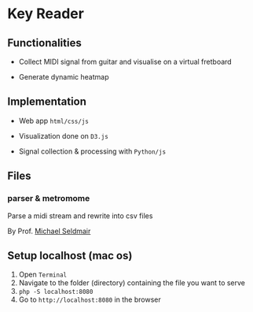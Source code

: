 # Key Reader

## Functionalities
* Collect MIDI signal from guitar and visualise on a virtual fretboard

* Generate dynamic heatmap

## Implementation
* Web app `html/css/js`

* Visualization done on `D3.js`

* Signal collection & processing with `Python/js`

## Files

### parser & metromome
Parse a midi stream and rewrite into csv files

By Prof. [Michael Seldmair](http://homepage.univie.ac.at/michael.sedlmair/)

<!-- ### midi2json -->
<!-- Converts mid files into json data - mostly *C* code -->

<!-- Forked from [pepperpepperpepper](https://github.com/pepperpepperpepper/midi-json) -->

## Setup localhost (mac os)
1. Open `Terminal`
2. Navigate to the folder (directory) containing the file you want to serve
3. `php -S localhost:8080`
4. Go to `http://localhost:8080` in the browser